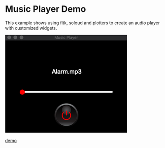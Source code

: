# Music Player Demo

This example shows using fltk, soloud and plotters to create an audio player with customized widgets.

![alt_test](musicplayer.png)

[demo](https://www.youtube.com/watch?v=okdFx6tv7ds)
